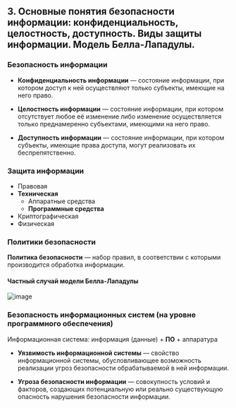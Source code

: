 ## 3. Основные понятия безопасности информации: конфиденциальность, целостность, доступность. Виды защиты информации. Модель Белла-Лападулы.

### Безопасность информации

* **Конфиденциальность информации** — состояние информации, при котором доступ к
  ней осуществляют только субъекты, имеющие на него право.

* **Целостность информации** — состояние информации, при котором отсутствует любое
  её изменение либо изменение осуществляется только преднамеренно субъектами,
имеющими на него право.

* **Доступность информации** — состояние информации, при котором субъекты,
  имеющие права доступа, могут реализовать их беспрепятственно.

### Защита информации

* Правовая
* **Техническая**
    - Аппаратные средства
    - **Программные средства**
* Криптографическая
* Физическая

### Политики безопасности

**Политика безопасности** — набор правил, в соответствии с которыми производится
обработка информации.

#### Частный случай модели Белла-Лападулы

![image](file:///space/gmoshkin/cmc/cais/exam/bell_lapadula_model.png)

### Безопасность информационных систем (на уровне программного обеспечения)

Информационная система: информация (данные) + **ПО** + аппаратура

* **Уязвимость информационной системы** — свойство информационной системы,
  обусловливающее возможность реализации угроз безопасности обрабатываемой в ней
информации.

* **Угроза безопасности информации** — совокупность условий и факторов, создающих
  потенциальную или реально существующую опасность нарушения безопасности
информации.
